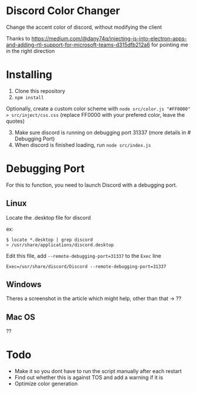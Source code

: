 # Discord Color Changer
Change the accent color of discord, without modifying the client

Thanks to https://medium.com/@dany74q/injecting-js-into-electron-apps-and-adding-rtl-support-for-microsoft-teams-d315dfb212a6 for pointing me in the right direction

# Installing

1. Clone this repository
2. `npm install`

Optionally, create a custom color scheme with `node src/color.js "#FF0000" > src/inject/css.css` (replace FF0000 with your prefered color, leave the quotes)

3. Make sure discord is running on debugging port 31337 (more details in # Debugging Port)
4. When discord is finished loading, run `node src/index.js`

# Debugging Port

For this to function, you need to launch Discord with a debugging port.

## Linux

Locate the .desktop file for discord

ex: 
```
$ locate *.desktop | grep discord
> /usr/share/applications/discord.desktop
```

Edit this file, add `--remote-debugging-port=31337` to the `Exec` line
```
Exec=/usr/share/discord/Discord --remote-debugging-port=31337
```

## Windows
Theres a screenshot in the article which might help, other than that -> ??

## Mac OS
??

# Todo
- Make it so you dont have to run the script manually after each restart
- Find out whether this is against TOS and add a warning if it is
- Optimize color generation